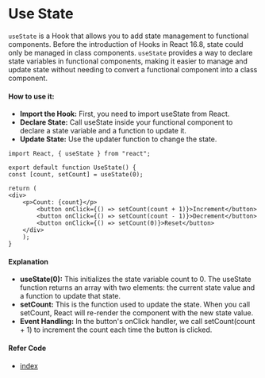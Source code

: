 # Use State
`useState` is a Hook that allows you to add state management to functional components. Before the introduction of Hooks in React 16.8, state could only be managed in class components. `useState` provides a way to declare state variables in functional components, making it easier to manage and update state without needing to convert a functional component into a class component.

#### How to use it:
- **Import the Hook:** First, you need to import useState from React.
- **Declare State:** Call useState inside your functional component to declare a state variable and a function to update it.
- **Update State:** Use the updater function to change the state.

```
import React, { useState } from "react";

export default function UseState() {
const [count, setCount] = useState(0);

return (
<div>
    <p>Count: {count}</p>
        <button onClick={() => setCount(count + 1)}>Increment</button>
        <button onClick={() => setCount(count - 1)}>Decrement</button>
        <button onClick={() => setCount(0)}>Reset</button>
    </div>
    );
}
```
#### Explanation
- **useState(0):** This initializes the state variable count to 0. The useState function returns an array with two elements: the current state value and a function to update that state.
- **setCount:** This is the function used to update the state. When you call setCount, React will re-render the component with the new state value.
- **Event Handling:** In the button's onClick handler, we call setCount(count + 1) to increment the count each time the button is clicked.

#### Refer Code
- [index](./index.jsx)